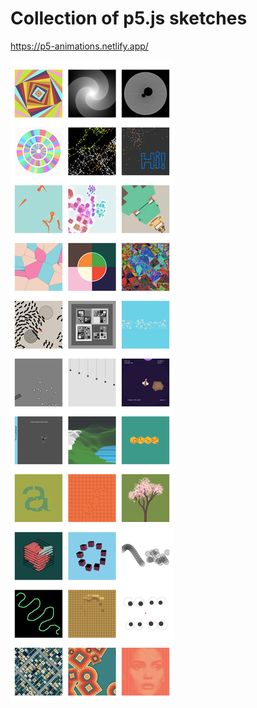 # Collection of p5.js sketches

https://p5-animations.netlify.app/

[![Sketches preview](./p5-animations-min.jpg 'Sketches preview')](https://p5-animations.netlify.app/)
